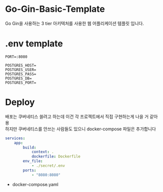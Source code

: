 # Go-Gin-Basic-Template
Go Gin을 사용하는 3 tier 아키텍처를 사용한 웹 어플리케이션 템플릿 입니다.

#  .env template
```dotenv
PORT=:8080

POSTGRES_HOST=
POSTGRES_USER=
POSTGRES_PASS=
POSTGRES_DB=
POSTGRES_PORT=
```

# Deploy
배포는 쿠버네티스 쓸려고 하는데 이건 각 프로젝트에서 직접 구현하는게 나을 거 같아용 </br>
하지만 쿠버네티스를 안쓰는 사람들도 있으니 docker-compose 파일은 추가합니다
```yaml
services:
    app:
        build:
            context: .
            dockerfile: Dockerfile
        env_file:
            - ./secret/.env
        ports:
            - "8080:8080"
```
- docker-compose.yaml